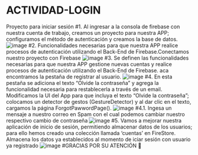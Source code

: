 # ACTIVIDAD-LOGIN
Proyecto para iniciar sesión 
#1. 
Al ingresar a la consola de firebase con nuestra cuenta de 
trabajo, creamos un proyecto para nuestra APP; configuramos el método de autenticación y 
creamos la base de datos.
![image](https://user-images.githubusercontent.com/101723518/196691497-ed5267f6-8282-4068-9140-5593240e7615.png)
#2.
Funcionalidades necesarias para que nuestra APP realice procesos de autenticación utilizando el Back-End de Firebase.Conectamos nuestro proyecto con Firebase
![image](https://user-images.githubusercontent.com/101723518/196694452-6e2a327e-d2fa-43db-8430-8dbc623c0c9c.png)
#3.
Se definen las funcionalidades necesarias para que nuestra APP gestione nuevas cuentas y realice procesos de autenticación utilizando el Back-End de Firebase.
aca encontramos la pestaña de registrar al usuario.
![image](https://user-images.githubusercontent.com/101723518/196695303-9bb24a91-8f30-48d1-a34a-4fb62740d1c3.png)
#4.
En esta pestaña se adiciona el texto “Olvide la contraseña” y agrega la funcionalidad necesaria para 
restablecerla a través de un email. Modificamos la UI del App para que incluya el texto “Olvide la contraseña”; colocamos un detector de gestos (GestureDetector) y al dar clic en el texto, cargamos la página ForgotPawwordPage().
![image](https://user-images.githubusercontent.com/101723518/196695917-fc270474-4531-451b-8bb8-cedd29f1aa0b.png)
#4.1.
Ingesa un mensaje a nuestro correo en Spam con el cual podemos cambiar nuestro respectivo cambio de contraseña
![image](https://user-images.githubusercontent.com/101723518/196696659-37ff3170-ca70-4347-98cf-773097035f21.png)
#5.
Vamos a mejorar nuestra aplicación de inicio de sesión, permitiendo almacenar datos de los usuarios; para ello hemos creado una colección llamada ‘cuentas’ en FireStore.
Almacena los datos ya establecidos al momento de iciar sesión con usuario ya registrado
![image](https://user-images.githubusercontent.com/101723518/196697430-025b0e4f-3792-434d-b722-cfbf9829450f.png)
#GRACIAS POR SU ATENCIÓN 🥰
